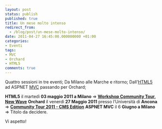 ```yaml
---
layout: post
status: publish
published: true
title: Un mese molto intenso
redirect_from: 
  - /blog/post/un-mese-molto-intenso/
date: 2011-04-27 16:45:00.000000000 +01:00
categories:
- Eventi
tags:
- MVC
- Orchard
- HTML5
comments: true
---
```

Quattro sessioni in tre eventi;
Da Milano alle Marche e ritorno;
Dall’<a title="Post about HTML5" href="http://tostring.it/tags/archive/html5" target="_blank">HTML5</a> ad ASPNET <a title="ASP.NET MVC" href="http://tostring.it/tags/archive/mvc" target="_blank">MVC</a> passando per Orchard;

<strong>HTML5</strong> il martedì <strong>03 maggio 2011 a Milano</strong> =&gt; <a title="Workshop &quot;Community Tour, New Wave&quot;" href="http://www.ugidotnet.org/Meeting/Detail/9512d2c7-440e-4d91-9d6e-233fccbb4bc0" target="_blank" rel="nofollow"><strong>Workshop Community Tour, New Wave</strong></a>
<strong>Orchard</strong> il venerdì <strong>27 Maggio 2011</strong> presso l’Università di <strong>Ancona</strong> =&gt; <a title="19° Workshop &quot;Community Tour 2011 - CMS Edition&quot;" href="http://dotnetmarche.org/eventi/Default.aspx?IDevento=42" target="_blank"><strong>Community Tour 2011 - CMS Edition</strong></a>
<strong>ASPNET MVC</strong> il 6 <strong>Giugno a Milano</strong> =&gt; Titolo da decidere.

Vi aspetto!
